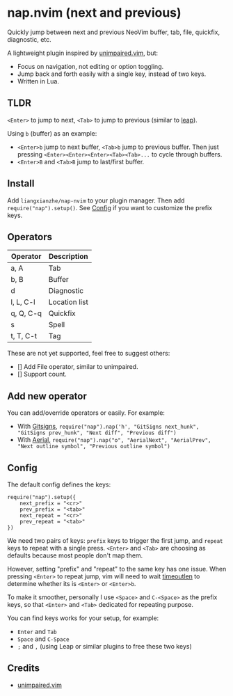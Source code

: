 # nap.nvim (next and previous)

Quickly jump between next and previous NeoVim buffer, tab, file, quickfix, diagnostic, etc.

A lightweight plugin inspired by [unimpaired.vim](https://github.com/tpope/vim-unimpaired), but:
* Focus on navigation, not editing or option toggling.
* Jump back and forth easily with a single key, instead of two keys.
* Written in Lua.

## TLDR

`<Enter>` to jump to next, `<Tab>` to jump to previous (similar to [leap](https://github.com/ggandor/leap.nvim)).

Using `b` (buffer) as an example:

* `<Enter>b` jump to next buffer, `<Tab>b` jump to previous buffer. Then just pressing
`<Enter><Enter><Enter><Tab><Tab>...` to cycle through buffers.
* `<Enter>B` and `<Tab>B` jump to last/first buffer. 

## Install

Add `liangxianzhe/nap-nvim` to your plugin manager. Then add `require("nap").setup()`. See
[Config](#Config) if you want to customize the prefix keys.

## Operators

| Operator    | Description   |
| ----------- | -----------   |
| a, A        | Tab           |
| b, B        | Buffer        |
| d           | Diagnostic    |
| l, L, C-l   | Location list |
| q, Q, C-q   | Quickfix      |
| s           | Spell         |
| t, T, C-t   | Tag           |

These are not yet supported, feel free to suggest others:
- [] Add File operator, similar to unimpaired.
- [] Support count.

## Add new operator

You can add/override operators or easily. For example: 
* With [Gitsigns](https://github.com/lewis6991/gitsigns.nvim), `require("nap").nap('h', "GitSigns next_hunk", "GitSigns prev_hunk", "Next diff", "Previous diff")`
* With [Aerial](https://github.com/stevearc/aerial.nvim), `require("nap").nap("o", "AerialNext", "AerialPrev", "Next outline symbol", "Previous outline symbol")`

## Config

The default config defines the keys:

```
require("nap").setup({
    next_prefix = "<cr>"
    prev_prefix = "<tab>"
    next_repeat = "<cr>"
    prev_repeat = "<tab>"
})
```

We need two pairs of keys: `prefix` keys to trigger the first jump, and `repeat` keys to repeat with
a single press. `<Enter>` and `<Tab>` are choosing as defaults because most people don't map them.

However, setting "prefix" and "repeat" to the same key has one issue. When pressing `<Enter>` to
repeat jump, vim will need to wait
[timeoutlen](https://neovim.io/doc/user/options.html#'timeoutlen') to determine whether its is
`<Enter>` or `<Enter>b`.

To make it smoother, personally I use `<Space>` and `C-<Space>` as the prefix keys, so that
`<Enter>` and `<Tab>` dedicated for repeating purpose.

You can find keys works for your setup, for example: 
* `Enter` and `Tab`
* `Space` and `C-Space`
* `;` and `,` (using Leap or similar plugins to free these two keys)

## Credits

* [unimpaired.vim](https://github.com/tpope/vim-unimpaired)
